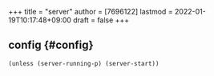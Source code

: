 +++
title = "server"
author = [7696122]
lastmod = 2022-01-19T10:17:48+09:00
draft = false
+++

## config {#config}

```elisp
(unless (server-running-p) (server-start))
```
